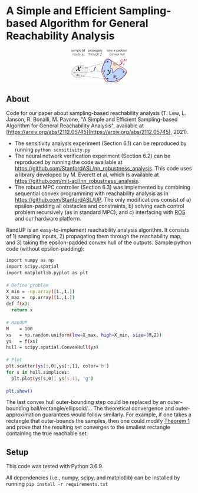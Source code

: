 # A Simple and Efficient Sampling-based Algorithm for General Reachability Analysis


<p align="center">
  <img src="figs/RandUP.png" width="30%"/>
  <br /><!--<em>Epsilon-RandUP consists of three steps: (1) sample M inputs, (2) propagate them through the reachability map f(), and (3) take the epsilon-padded convex hull..</em>-->
</p>


## About

Code for our paper about sampling-based reachability analysis (T. Lew, L. Janson, R. Bonalli, M. Pavone, "A Simple and Efficient Sampling-based Algorithm for General Reachability Analysis", available at [https://arxiv.org/abs/2112.05745](https://arxiv.org/abs/2112.05745), 2021).
* The sensitivity analysis experiment (Section 6.1) can be reproduced by running
``python sensitivity.py``
* The neural network verification experiment (Section 6.2) can be reproduced by running the code available at https://github.com/StanfordASL/nn_robustness_analysis. This code uses a library developed by M. Everett et al, which is available at https://github.com/mit-acl/nn_robustness_analysis.
* The robust MPC controller (Section 6.3) was implemented by combining sequential convex programming with reachability analysis as in https://github.com/StanfordASL/UP. The only modifications consist of a) epsilon-padding all obstacles and constraints, b) solving each control problem recursively (as in standard MPC), and c) interfacing with [ROS](https://www.ros.org/) and our hardware platform.

RandUP is an easy-to-implement reachability analysis algorithm. It consists of 1) sampling inputs, 2) propagating them through the reachability map, and 3) taking the epsilon-padded convex hull of the outputs. Sample python code (without epsilon-padding):
```bash
import numpy as np
import scipy.spatial
import matplotlib.pyplot as plt

# Define problem
X_min = -np.array([1.,1.])
X_max =  np.array([1.,1.])
def f(x):
  return x

# RandUP
M    = 100
xs   = np.random.uniform(low=X_max, high=X_min, size=(M,2))
ys   = f(xs)
hull = scipy.spatial.ConvexHull(ys)

# Plot
plt.scatter(ys[:,0],ys[:,1], color='b')
for s in hull.simplices:
  plt.plot(ys[s,0], ys[s,1], 'g')

plt.show()
```

The last convex hull outer-bounding step could be replaced by an outer-bounding ball/rectangle/ellipsoid/... The theoretical convergence and outer-approximation guarantees would follow similarly. For example, if one takes a rectangle that outer-bounds the samples, then one could modify [Theorem 1](https://arxiv.org/abs/2112.05745) and prove that the resulting set converges to the smallest rectangle containing the true reachable set.



## Setup

This code was tested with Python 3.6.9. 

All dependencies (i.e., numpy, scipy, and matplotlib) can be installed by running 
``
  pip install -r requirements.txt
``